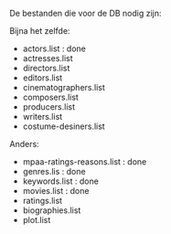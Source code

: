 De bestanden die voor de DB nodig zijn:

Bijna het zelfde:
- actors.list : done
- actresses.list
- directors.list
- editors.list
- cinematographers.list
- composers.list
- producers.list
- writers.list 
- costume-desiners.list

Anders:
- mpaa-ratings-reasons.list : done
- genres.lis : done
- keywords.list : done
- movies.list : done
- ratings.list
- biographies.list
- plot.list
